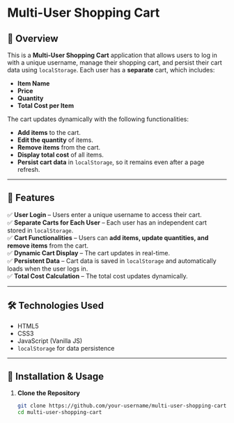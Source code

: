 # Multi-User Shopping Cart

## 🛒 Overview
This is a **Multi-User Shopping Cart** application that allows users to log in with a unique username, manage their shopping cart, and persist their cart data using `localStorage`. Each user has a **separate** cart, which includes:
- **Item Name**
- **Price**
- **Quantity**
- **Total Cost per Item**

The cart updates dynamically with the following functionalities:
- **Add items** to the cart.
- **Edit the quantity** of items.
- **Remove items** from the cart.
- **Display total cost** of all items.
- **Persist cart data** in `localStorage`, so it remains even after a page refresh.

---

## 🚀 Features
✅ **User Login** – Users enter a unique username to access their cart.  
✅ **Separate Carts for Each User** – Each user has an independent cart stored in `localStorage`.  
✅ **Cart Functionalities** – Users can **add items, update quantities, and remove items** from the cart.  
✅ **Dynamic Cart Display** – The cart updates in real-time.  
✅ **Persistent Data** – Cart data is saved in `localStorage` and automatically loads when the user logs in.  
✅ **Total Cost Calculation** – The total cost updates dynamically.

---

## 🛠️ Technologies Used
- HTML5
- CSS3
- JavaScript (Vanilla JS)
- `localStorage` for data persistence

---

## 📌 Installation & Usage

1. **Clone the Repository**
   ```sh
   git clone https://github.com/your-username/multi-user-shopping-cart.git
   cd multi-user-shopping-cart
